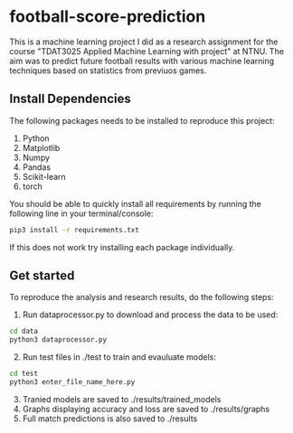 # football-score-prediction
This is a machine learning project I did as a research assignment for the course "TDAT3025 Applied Machine Learning with project" at NTNU. The aim was to predict future football results with various machine learning techniques based on statistics from previuos games.

## Install Dependencies
The following packages needs to be installed to reproduce this project:

1. Python
2. Matplotlib
3. Numpy
4. Pandas
5. Scikit-learn
6. torch

You should be able to quickly install all requirements by running the following line in your terminal/console:
```bash
pip3 install -r requirements.txt
```
If this does not work try installing each package individually.

## Get started
To reproduce the analysis and research results, do the following steps:
1. Run dataprocessor.py to download and process the data to be used:
```bash
cd data
python3 dataprocessor.py
```
2. Run test files in ./test to train and evauluate models:
```bash
cd test
python3 enter_file_name_here.py
```
3. Tranied models are saved to ./results/trained_models
4. Graphs displaying accuracy and loss are saved to ./results/graphs
5. Full match predictions is also saved to ./results

